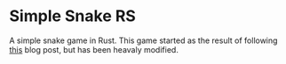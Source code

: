 # Simple Snake RS
A simple snake game in Rust. This game started as the result of following [this](https://blog.scottlogic.com/2020/10/08/lets-build-snake-with-rust.html) blog post, but has been heavaly modified.
